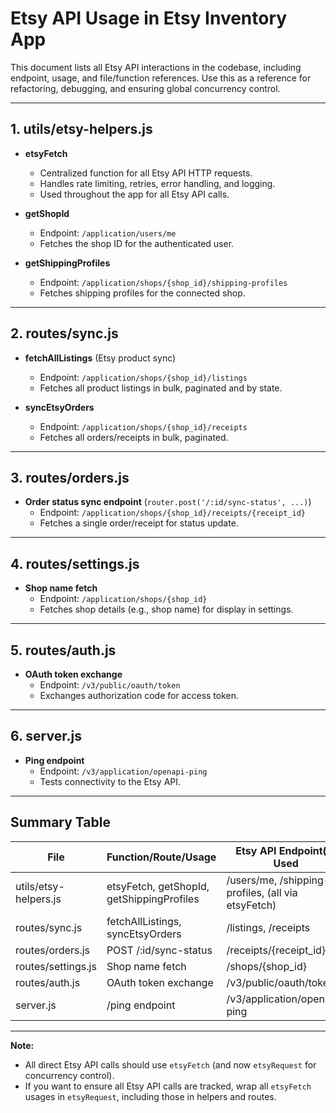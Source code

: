# Etsy API Usage in Etsy Inventory App

This document lists all Etsy API interactions in the codebase, including endpoint, usage, and file/function references. Use this as a reference for refactoring, debugging, and ensuring global concurrency control.

---

## 1. utils/etsy-helpers.js

- **etsyFetch**
  - Centralized function for all Etsy API HTTP requests.
  - Handles rate limiting, retries, error handling, and logging.
  - Used throughout the app for all Etsy API calls.

- **getShopId**
  - Endpoint: `/application/users/me`
  - Fetches the shop ID for the authenticated user.

- **getShippingProfiles**
  - Endpoint: `/application/shops/{shop_id}/shipping-profiles`
  - Fetches shipping profiles for the connected shop.

---

## 2. routes/sync.js

- **fetchAllListings** (Etsy product sync)
  - Endpoint: `/application/shops/{shop_id}/listings`
  - Fetches all product listings in bulk, paginated and by state.

- **syncEtsyOrders**
  - Endpoint: `/application/shops/{shop_id}/receipts`
  - Fetches all orders/receipts in bulk, paginated.

---

## 3. routes/orders.js

- **Order status sync endpoint** (`router.post('/:id/sync-status', ...)`)
  - Endpoint: `/application/shops/{shop_id}/receipts/{receipt_id}`
  - Fetches a single order/receipt for status update.

---

## 4. routes/settings.js

- **Shop name fetch**
  - Endpoint: `/application/shops/{shop_id}`
  - Fetches shop details (e.g., shop name) for display in settings.

---

## 5. routes/auth.js

- **OAuth token exchange**
  - Endpoint: `/v3/public/oauth/token`
  - Exchanges authorization code for access token.

---

## 6. server.js

- **Ping endpoint**
  - Endpoint: `/v3/application/openapi-ping`
  - Tests connectivity to the Etsy API.

---

## Summary Table

| File                  | Function/Route/Usage                | Etsy API Endpoint(s) Used                                 |
|-----------------------|-------------------------------------|----------------------------------------------------------|
| utils/etsy-helpers.js | etsyFetch, getShopId, getShippingProfiles | /users/me, /shipping-profiles, (all via etsyFetch)       |
| routes/sync.js        | fetchAllListings, syncEtsyOrders    | /listings, /receipts                                     |
| routes/orders.js      | POST /:id/sync-status               | /receipts/{receipt_id}                                   |
| routes/settings.js    | Shop name fetch                     | /shops/{shop_id}                                         |
| routes/auth.js        | OAuth token exchange                | /v3/public/oauth/token                                   |
| server.js             | /ping endpoint                      | /v3/application/openapi-ping                             |

---

**Note:**

- All direct Etsy API calls should use `etsyFetch` (and now `etsyRequest` for concurrency control).
- If you want to ensure all Etsy API calls are tracked, wrap all `etsyFetch` usages in `etsyRequest`, including those in helpers and routes.
